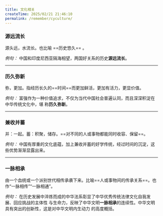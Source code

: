 ```yaml
---
title: 文化相关
createTime: 2025/02/21 21:46:10
permalink: /remember/cyculture/
---
```


### 源远流长

源头远，水流长。也比喻 ==历史悠久== 。

_例句：_ 中国和印度尼西亚隔海相望，两国好关系的历史**源远流长**。


---


### 历久弥新

弥，更加。指经历长久的==时间==而更加鲜活，更加有活力，更显价值。

_例句：_ 富强作为一种价值追求，不仅为当代中国社会普遍认同，而且深深积淀在中华传统文化中，堪
称**历久弥新**。

---

### 兼收并蓄

并：一起。蓄：积聚，储存。==对不同的人或事物都能同时收容、保留==。

_例句：_ 中国有厚重的文化底蕴，加上兼收并蓄的好学传统，经过时间的沉淀，这些优势渐渐显露出来。

---

### 一脉相承

由一个血统或一个派别世代相传承袭下来。比喻==人或事物间的传承关系==。也作“一脉相传”“一脉相通”。

_例句：_ 在历史发展中淬炼而成的中华法系彰显了中华优秀传统法律文化自我发展、回应挑战的主体性
与生命力，反映了中华文明**一脉相承**的连续性。中华文明具有突出的创新性，这是对中华文明内生动力
的高度概括。
